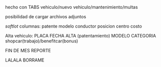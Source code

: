 hecho con TABS
vehiculo/nuevo vehiculo/mantenimiento/multas

posibilidad de cargar archivos adjuntos

*softlot*
columnas:
patente
modelo
conductor
posicion
centro costo

Alta vehiculo:
PLACA
FECHA ALTA (patentamiento)
MODELO
CATEGORIA shopcar(trabajo)/benefitcar(bonus)


FIN DE MES REPORTE



LALALA BORRAME
